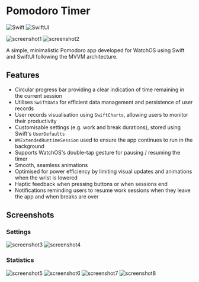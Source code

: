 # Pomodoro Timer
![Swift](https://img.shields.io/badge/swift-F54A2A?style=for-the-badge&logo=swift&logoColor=white)
![SwiftUI](https://img.shields.io/badge/swiftui-007AFF?style=for-the-badge&logo=swift&logoColor=white)

![screenshot1](https://github.com/user-attachments/assets/f0316f3e-0d77-4106-8c68-8f2ac802b9e9)
![screenshot2](https://github.com/user-attachments/assets/0f6ff631-169a-4fba-bf4d-00aef90718c8)

A simple, minimalistic Pomodoro app developed for WatchOS using Swift and SwiftUI following the MVVM architecture.

## Features

- Circular progress bar providing a clear indication of time remaining in the current session
- Utilises `SwiftData` for efficient data management and persistence of user records
- User records visualisation using `SwiftCharts`, allowing users to monitor their productivity
- Customisable settings (e.g. work and break durations), stored using Swift's `UserDefaults`
- `WKExtendedRuntimeSession` used to ensure the app continues to run in the background
- Supports WatchOS's double-tap gesture for pausing / resuming the timer
- Smooth, seamless animations
- Optimised for power efficiency by limiting visual updates and animations when the wrist is lowered
- Haptic feedback when pressing buttons or when sessions end
- Notifications reminding users to resume work sessions when they leave the app and when breaks are over

## Screenshots

### Settings
![screenshot3](https://github.com/user-attachments/assets/95263867-fc74-4386-be42-6a5e8dbf4b93)
![screenshot4](https://github.com/user-attachments/assets/2626076e-155a-4ba2-854c-edb58e4d0827)

### Statistics
![screenshot5](https://github.com/user-attachments/assets/d9eb263c-f3e9-47ad-b84a-7ad812b43a30)
![screenshot6](https://github.com/user-attachments/assets/24d3daaf-2381-492d-a6cc-2829c7d9ef42)
![screenshot7](https://github.com/user-attachments/assets/8fd3aef0-a4d7-4842-bf12-2a12a35e3391)
![screenshot8](https://github.com/user-attachments/assets/2f3f3eb9-0d14-4d3a-ae60-c0674d6daa11)
